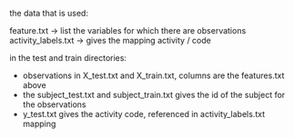 
the data that is used:

feature.txt -> list the variables for which there are observations
activity_labels.txt -> gives the mapping activity / code

in the test and train directories:
- observations in X_test.txt and X_train.txt, columns are the features.txt above
- the subject_test.txt and subject_train.txt gives the id of the subject for the observations
- y_test.txt gives the activity code, referenced in activity_labels.txt mapping
